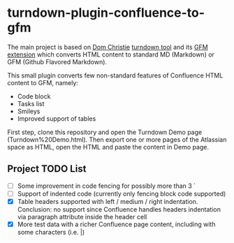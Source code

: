 # turndown-plugin-confluence-to-gfm

The main project is based on [Dom Christie](https://github.com/domchristie) [turndown tool](https://github.com/domchristie/turndown) and its [GFM extension](https://github.com/domchristie/turndown-plugin-gfm) which converts HTML content to standard MD (Markdown) or GFM (Github Flavored Markdown).

This small plugin converts few non-standard features of Confluence HTML content to GFM, namely:
* Code block
* Tasks list
* Smileys
* Improved support of tables

First step, clone this repository and open the Turndown Demo page (Turndown%20Demo.html). Then export one or more pages of the Atlassian space as HTML, open the HTML and paste the content in Demo page.

## Project TODO List

- [ ] Some improvement in code fencing for possibly more than 3 \`
- [ ] Support of indented code (currently only fencing block code supported)
- [X] Table headers supported with left / medium / right indentation. Conclusion: no support since Confluence handles headers indentation via paragraph attribute inside the header cell
- [X] More test data with a richer Confluence page content, including with some characters (i.e. |)